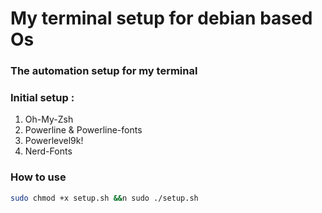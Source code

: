 # My terminal setup for debian based Os

### The automation setup for my terminal

### Initial setup :

1. Oh-My-Zsh
2. Powerline & Powerline-fonts
3. Powerlevel9k!
4. Nerd-Fonts


### How to use

```bash
sudo chmod +x setup.sh &&n sudo ./setup.sh
```
